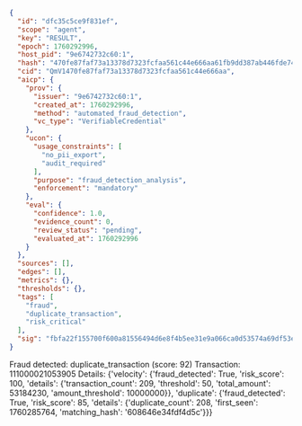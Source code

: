 ```json
{
  "id": "dfc35c5ce9f831ef",
  "scope": "agent",
  "key": "RESULT",
  "epoch": 1760292996,
  "host_pid": "9e6742732c60:1",
  "hash": "470fe87faf73a13378d7323fcfaa561c44e666aa61fb9dd387ab446fde74b0d8",
  "cid": "QmV1470fe87faf73a13378d7323fcfaa561c44e666aa",
  "aicp": {
    "prov": {
      "issuer": "9e6742732c60:1",
      "created_at": 1760292996,
      "method": "automated_fraud_detection",
      "vc_type": "VerifiableCredential"
    },
    "ucon": {
      "usage_constraints": [
        "no_pii_export",
        "audit_required"
      ],
      "purpose": "fraud_detection_analysis",
      "enforcement": "mandatory"
    },
    "eval": {
      "confidence": 1.0,
      "evidence_count": 0,
      "review_status": "pending",
      "evaluated_at": 1760292996
    }
  },
  "sources": [],
  "edges": [],
  "metrics": {},
  "thresholds": {},
  "tags": [
    "fraud",
    "duplicate_transaction",
    "risk_critical"
  ],
  "sig": "fbfa22f155700f600a81556494d6e8f4b5ee31e9a066ca0d53574a69df53e9c2"
}
```

Fraud detected: duplicate_transaction (score: 92)
Transaction: 111000021053905
Details: {'velocity': {'fraud_detected': True, 'risk_score': 100, 'details': {'transaction_count': 209, 'threshold': 50, 'total_amount': 53184230, 'amount_threshold': 10000000}}, 'duplicate': {'fraud_detected': True, 'risk_score': 85, 'details': {'duplicate_count': 208, 'first_seen': 1760285764, 'matching_hash': '608646e34fdf4d5c'}}}
